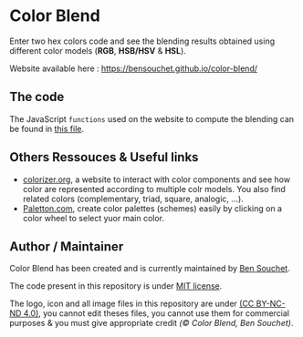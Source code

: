 # Color Blend

Enter two hex colors code and see the blending results obtained using different color models (**RGB**,  **HSB/HSV** & **HSL**).

Website available here : https://bensouchet.github.io/color-blend/

## The code

The JavaScript `functions` used on the website to compute the blending can be found in [this file]().

## Others Ressouces & Useful links
 - [colorizer.org](http://colorizer.org/), a website to interact with color components and see how color are represented according to multiple colr models. You also find related colors (complementary, triad, square, analogic, ...).
 - [Paletton.com](https://paletton.com/), create color palettes (schemes) easily by clicking on a color wheel to select yuor main color.

## Author / Maintainer

Color Blend has been created and is currently maintained by [Ben Souchet](https://github.com/BenSouchet).

The code present in this repository is under [MIT license](https://github.com/BenSouchet/color-blend/blob/main/LICENSE).

The logo, icon and all image files in this repository are under [(CC BY-NC-ND 4.0)](https://creativecommons.org/licenses/by-nc-nd/4.0/), you cannot edit theses files, you cannot use them for commercial purposes & you must give appropriate credit *(© Color Blend, Ben Souchet)*.